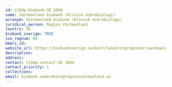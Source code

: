 ```yaml
---
id: c19dp:biobank:SE_1084
name: Västmanland biobank (Klinisk mikrobiologi)
acronym: Västmanland biobank (Klinisk mikrobiologi)
juridical_person: Region Västmanland
country: SE
biobank_sverige: TRUE
ivo_regnum: 84
bbmri_id:
website_url: https://biobanksverige.se/kont/landstingregioner/vastmanland/
description:
address:
contact: c19dp:contact:SE_1084
contact_priority: 1
collections:
email: biobank.samordnare@regionvastmanland.se
---
```

